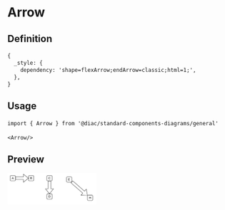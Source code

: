 # Arrow

## Definition

```
{
  _style: { 
    dependency: 'shape=flexArrow;endArrow=classic;html=1;',
  },
}
```

## Usage

```
import { Arrow } from '@diac/standard-components-diagrams/general'

<Arrow/>
```

## Preview

<img src="./arrow.png" width="200"/>
